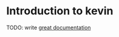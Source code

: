 # Introduction to kevin

TODO: write [great documentation](http://jacobian.org/writing/great-documentation/what-to-write/)

